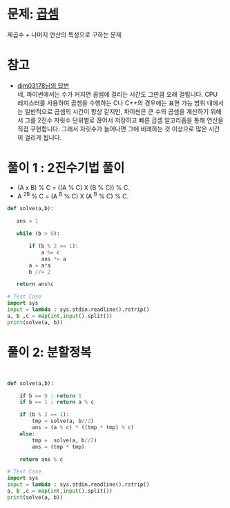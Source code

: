  # 문제: [곱셈](https://www.acmicpc.net/problem/1629)
 
 제곱수 + 나머지 연산의 특성으로 구하는 문제
 # 참고 
 - [djm03178님의 답변](https://www.acmicpc.net/board/view/86998)  
네, 파이썬에서는 수가 커지면 곱셈에 걸리는 시간도 그만큼 오래 걸립니다. CPU 레지스터를 사용하여 곱셈을 수행하는 C나 C++의 경우에는 표현 가능 범위 내에서는 일반적으로 곱셈의 시간이 항상 같지만,
파이썬은 큰 수의 곱셈을 계산하기 위해서 그를 2진수 자릿수 단위별로 끊어서 저장하고 빠른 곱셈 알고리즘을 통해 연산을 직접 구현합니다. 그래서 자릿수가 늘어나면 그에 비례하는 것 이상으로 많은 시간이 걸리게 됩니다.  


 # 풀이 1 : 2진수기법 풀이
 - (A x B) % C = ((A % C) X (B % C)) % C.  
 - A <sup>2B</sup> % C = (A <sup>B</sup> % C) X (A <sup>B</sup> % C) % C. 
 ```python
def solve(a,b):

    ans = 1

    while (b > 0):

        if (b % 2 == 1):
            a %= c
            ans *= a
        a = a*a
        b //= 2

    return ans%c

# Test Case
import sys
input = lambda : sys.stdin.readline().rstrip()
a, b ,c = map(int,input().split())
print(solve(a, b))
 ```
# 풀이 2: 분할정복
```python


def solve(a,b):

    if b == 0 : return 1
    if b == 1 : return a % c

    if (b % 2 == 1):
        tmp = solve(a, b//2)
        ans = (a % c) * ((tmp * tmp) % c)
    else:
        tmp =  solve(a, b//2)
        ans = (tmp * tmp)

    return ans % c

# Test Case
import sys
input = lambda : sys.stdin.readline().rstrip()
a, b ,c = map(int,input().split())
print(solve(a, b))


```
